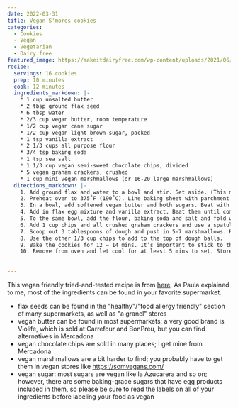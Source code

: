 ```yaml
---
date: 2022-03-31
title: Vegan S'mores cookies
categories:
  - Cookies
  - Vegan
  - Vegetarian
  - Dairy free
featured_image: https://makeitdairyfree.com/wp-content/uploads/2021/06/vegan-smores-cookies-1.jpg
recipe:
  servings: 16 cookies
  prep: 10 minutes
  cook: 12 minutes
  ingredients_markdown: |-
    * 1 cup unsalted butter
    * 2 tbsp ground flax seed
    * 6 tbsp water
    * 2/3 cup vegan butter, room temperature
    * 1/2 cup vegan cane sugar
    * 1/2 cup vegan light brown sugar, packed
    * 1 tsp vanilla extract
    * 2 1/3 cups all purpose flour
    * 3/4 tsp baking soda
    * 1 tsp sea salt
    * 1 1/3 cup vegan semi-sweet chocolate chips, divided
    * 5 vegan graham crackers, crushed
    * 1 cup mini vegan marshmallows (or 16-20 large marshmallows)
  directions_markdown: |-
    1. Add ground flax and water to a bowl and stir. Set aside. (This makes flax egg)
    2. Preheat oven to 375˚F (190˚C). Line baking sheet with parchment paper.
    3. In a bowl, add softened vegan butter and both sugars. Beat with a mixer (stand or hand) until light and creamy about 2 -3 mins. 
    4. Add in flax egg mixture and vanilla extract. Beat them until combined (about 15 – 20 seconds). 
    5. To the same bowl, add the flour, baking soda and salt and fold with a spatula until combined.
    6. Add 1 cup chips and all crushed graham crackers and use a spatula to fold in. 
    7. Scoop out 3 tablespoons of dough and push in 5-7 marshmallows. Roll into a ball and place on a baking sheet. Repeat with remaining dough placing 2 inches apart.
    8. Use the other 1/3 cup chips to add to the top of dough balls. 
    9. Bake the cookies for 12 – 14 mins. It’s important to stick to this time frame so you don’t over bake the cookies.  If it seems they need more time, then don’t take them out!
    10. Remove from oven and let cool for at least 5 mins to set. Store any leftovers in an air tight container.
    
    
---
```

This vegan friendly tried-and-tested recipe is from [here](https://makeitdairyfree.com/vegan-smores-cookies/#recipe). As Paula explained to me, most of the ingredients can be found in your favorite supermarket.

- flax seeds can be found in the "healthy"/"food allergy friendly" section of many supermarkets, as well as "a granel" stores
- vegan butter can be found in most supermarkets; a very good brand is Violife, which is sold at Carrefour and BonPreu, but you can find alternatives in Mercadona
- vegan chocolate chips are sold in many places; I get mine from Mercadona
- vegan marshmallows are a bit harder to find; you probably have to get them in vegan stores like https://somvegans.com/
- vegan sugar: most sugars are vegan like la Azucarera and so on; however, there are some baking-grade sugars that have egg products included in them, so please be sure to read the labels on all of your ingredients before labeling your food as vegan
